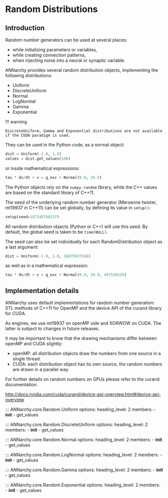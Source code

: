 # Random Distributions

## Introduction

Random number generators can be used at several places:

-   while initializing parameters or variables,
-   while creating connection patterns,
-   when injecting noise into a neural or synaptic variable.

ANNarchy provides several random distribution objects, implementing the
following distributions:

-   Uniform
-   DiscreteUniform
-   Normal
-   LogNormal
-   Gamma
-   Exponential

!!! warning

    DiscreteUniform, Gamma and Exponential distributions are not available if the CUDA paradigm is used.


They can be used in the Python code, as a normal object:

```python
dist = Uniform(-1.0, 1.0)
values = dist.get_values(100)
```

or inside mathematical expressions:

```python
tau * dv/dt + v = g_exc + Normal(0.0, 20.0)
``````

The Python objects rely on the `numpy.random` library, while the C++ values are based on the standard library of C++11.

The seed of the underlying random number generator (Mersenne twister, mt19937 in C++11) can be set globally, by defining its value in `setup()`:

```python
setup(seed=187348768237)
```

All random distribution objects (Python or C++) will use this seed. By
default, the global seed is taken to be `time(NULL)`.

The seed can also be set individually for each RandomDistribution object
as a last argument:

```python
dist = Uniform(-1.0, 1.0, 36875937346)
```

as well as in a mathematical expression:

```python
tau * dv/dt + v = g_exc + Normal(0.0, 20.0, 497536526)
```

## Implementation details

ANNarchy uses default implementations for random number generation: STL methods of C++11 for OpenMP and the device API of the curand library for CUDA.

As engines, we use mt19937 on openMP side and XORWOW on CUDA. The latter is subject to changes in future releases.

It may be important to know that the drawing mechanisms differ between openMP and CUDA slightly:

-   openMP: all distribution objects draw the numbers from one source in a single thread.
-   CUDA: each distribution object has its own source, the random numbers are drawn in a parallel way.

For further details on random numbers on GPUs please refer to the curand documentation:

<http://docs.nvidia.com/cuda/curand/device-api-overview.html#device-api-overview>

::: ANNarchy.core.Random.Uniform
    options:
      heading_level: 2
      members:
        - __init__
        - get_values

::: ANNarchy.core.Random.DiscreteUniform
    options:
      heading_level: 2
      members:
        - __init__
        - get_values


::: ANNarchy.core.Random.Normal
    options:
      heading_level: 2
      members:
        - __init__
        - get_values


::: ANNarchy.core.Random.LogNormal
    options:
      heading_level: 2
      members:
        - __init__
        - get_values


::: ANNarchy.core.Random.Gamma
    options:
      heading_level: 2
      members:
        - __init__
        - get_values

::: ANNarchy.core.Random.Exponential
    options:
      heading_level: 2
      members:
        - __init__
        - get_values

